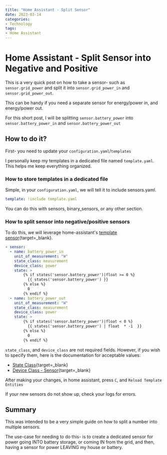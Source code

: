 ```yaml
---
title: "Home Assistant - Split Sensor"
date: 2023-03-14
categories:
- Technology
tags:
- Home Assistant
---
```


# Home Assistant - Split Sensor into Negative and Positive

This is a very quick post on how to take a sensor- such as `sensor.grid_power` and split it into `sensor.grid_power_in` and `sensor.grid_power_out`.

This can be handy if you need a separate sensor for energy/power in, and energy/power out.

For this short post, I will be splitting `sensor.battery_power` into `sensor.battery_power_in` and `sensor.battery_power_out`

<!-- more -->

## How to do it?

First- you need to update your `configuration.yaml`/`templates`

I personally keep my templates in a dedicated file named `template.yaml`. This helps me keep everything organized.

### How to store templates in a dedicated file

Simple, in your `configuration.yaml`, we will tell it to include sensors.yaml.

``` yaml title="configuration.yaml"
template: !include template.yaml
```

You can do this with sensors, binary_sensors, or any other section. 

### How to split sensor into negative/positive sensors

To do this, we will leverage home-assistant's [template sensor](https://www.home-assistant.io/integrations/template/){target=_blank}.

``` yaml title="template.yaml"
- sensor:
  - name: battery_power_in
    unit_of_measurement: "W"
    state_class: measurement
    device_class: power
    state: >
        {% if states('sensor.battery_power')|float >= 0 %}
          {{ states('sensor.battery_power') }}
        {% else %}
          0
        {% endif %}
  - name: battery_power_out
    unit_of_measurement: "W"
    state_class: measurement
    device_class: power
    state: >
        {% if states('sensor.battery_power')|float < 0 %}
          {{ states('sensor.battery_power') | float  * -1  }}
        {% else %}
          0
        {% endif %}
```

`state_class`, and `device_class` are not required fields. However, if you wish to specify them, here is the documentation for acceptable values:

* [State Class](https://developers.home-assistant.io/docs/core/entity/sensor/#available-state-classes){target=_blank}
* [Device Class - Sensor](https://www.home-assistant.io/integrations/sensor/){target=_blank}

After making your changes, in home assistant, press `C`, and `Reload Template Entities`

If your new sensors do not show up, check your logs for errors.

## Summary

This was intended to be a very simple guide on how to split a number into multiple sensors.

The use-case for needing to do this- is to create a dedicated sensor for power going INTO battery storage, or coming IN from the grid, and then, having a sensor for power LEAVING my house or battery.